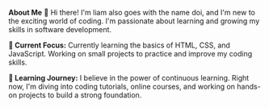 **About Me**
👋 Hi there! I'm liam also goes with the name doi, and I'm new to the exciting world of coding. I'm passionate about learning and growing my skills in software development.

**🔭 Current Focus:**
Currently learning the basics of HTML, CSS, and JavaScript.
Working on small projects to practice and improve my coding skills.

**🌱 Learning Journey:**
I believe in the power of continuous learning. Right now, I'm diving into coding tutorials, online courses, and working on hands-on projects to build a strong foundation.

